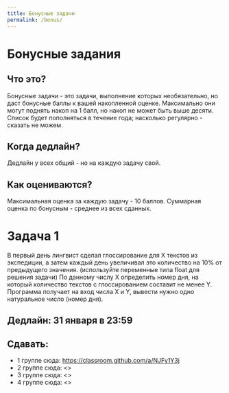 ```yaml
---
title: Бонусные задачи
permalink: /bonus/
---
```


# Бонусные задания
## Что это?
Бонусные задачи - это задачи, выполнение которых необязательно, но даст бонусные баллы к вашей накопленной оценке. Максимально они могут поднять накоп на 1 балл, но накоп не может быть выше десяти. Список будет пополняться в течение года; насколько регулярно - сказать не можем.
## Когда дедлайн? 
Дедлайн у всех общий - но на каждую задачу свой.
## Как оцениваются?
Максимальная оценка за каждую задачу - 10 баллов. Суммарная оценка по бонусным - среднее из всех сданных.

# Задача 1
В первый день лингвист сделал глоссирование для X текстов из экспедиции, а затем каждый день увеличивал это количество на 10% от предыдущего значения. (используйте переменные типа float для решения задачи)
По данному числу X определить номер дня, на который количество текстов с глоссированием составит не менее Y.
Программа получает на вход числа X и Y, вывести нужно одно натуральное число (номер дня).
## Дедлайн: 31 января в 23:59
## Сдавать:
- 1 группе сюда: <https://classroom.github.com/a/NJFy1Y3j>
- 2 группе сюда: <>
- 3 группе сюда: <>
- 4 группе сюда: <>

